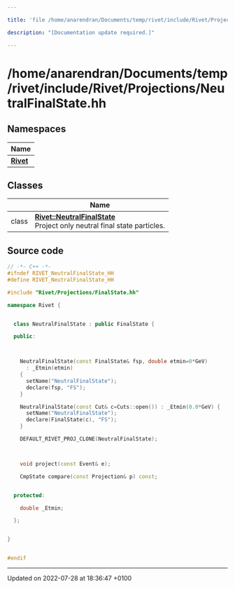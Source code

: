 ```yaml
---

title: 'file /home/anarendran/Documents/temp/rivet/include/Rivet/Projections/NeutralFinalState.hh'

description: "[Documentation update required.]"

---
```


# /home/anarendran/Documents/temp/rivet/include/Rivet/Projections/NeutralFinalState.hh



## Namespaces

| Name           |
| -------------- |
| **[Rivet](/documentation/code/namespaces/namespacerivet/)**  |

## Classes

|                | Name           |
| -------------- | -------------- |
| class | **[Rivet::NeutralFinalState](/documentation/code/classes/classrivet_1_1neutralfinalstate/)** <br>Project only neutral final state particles.  |




## Source code

```cpp
// -*- C++ -*-
#ifndef RIVET_NeutralFinalState_HH
#define RIVET_NeutralFinalState_HH

#include "Rivet/Projections/FinalState.hh"

namespace Rivet {


  class NeutralFinalState : public FinalState {

  public:



    NeutralFinalState(const FinalState& fsp, double etmin=0*GeV)
      : _Etmin(etmin)
    {
      setName("NeutralFinalState");
      declare(fsp, "FS");
    }

    NeutralFinalState(const Cut& c=Cuts::open()) : _Etmin(0.0*GeV) {
      setName("NeutralFinalState");
      declare(FinalState(c), "FS");
    }

    DEFAULT_RIVET_PROJ_CLONE(NeutralFinalState);



    void project(const Event& e);

    CmpState compare(const Projection& p) const;


  protected:

    double _Etmin;

  };


}


#endif
```


-------------------------------

Updated on 2022-07-28 at 18:36:47 +0100
